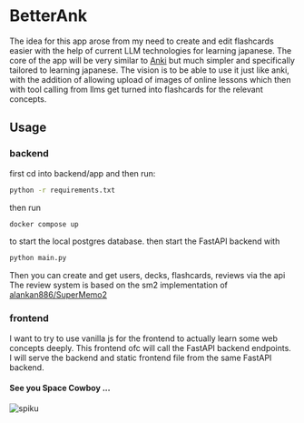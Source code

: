 # BetterAnk

The idea for this app arose from my need to create and edit flashcards easier with the help of current LLM technologies for learning japanese. 
The core of the app will be very similar to [Anki](https://apps.ankiweb.net/) but much simpler and specifically tailored to learning japanese. 
The vision is to be able to use it just like anki, with the addition of allowing upload of images of online lessons which then with tool calling
from llms get turned into flashcards for the relevant concepts. 

## Usage

### backend
first cd into backend/app and then run: 
```bash
python -r requirements.txt
```

then run
```bash
docker compose up
```
to start the local postgres database.
then start the FastAPI backend with 
```bash
python main.py 
```
Then you can create and get users, decks, flashcards, reviews via the api    
The review system is based on the sm2 implementation of [alankan886/SuperMemo2](https://github.com/alankan886/SuperMemo2)
### frontend
I want to try to use vanilla js for the frontend to actually learn some web concepts deeply. 
This frontend ofc will call the FastAPI backend endpoints.
I will serve the backend and static frontend file from the same FastAPI backend. 
#### See you Space Cowboy ...
![spiku](https://github.com/user-attachments/assets/9089303e-fff8-43d7-ad22-2b01a56509a0)
